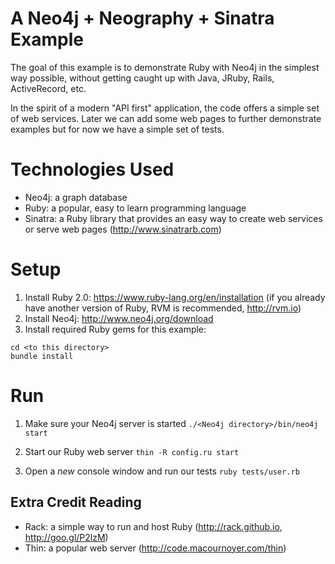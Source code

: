 A Neo4j + Neography + Sinatra Example
==
The goal of this example is to demonstrate Ruby with Neo4j in the simplest way possible, without getting caught up with Java, JRuby, Rails, ActiveRecord, etc.

In the spirit of a modern "API first" application, the code offers a simple set of web services.  Later we can add some web pages to further demonstrate examples but for now we have a simple set of tests. 

Technologies Used
==

* Neo4j: a graph database
* Ruby: a popular, easy to learn programming language
* Sinatra: a Ruby library that provides an easy way to create web services or serve web pages (http://www.sinatrarb.com)

Setup
==

1. Install Ruby 2.0:  https://www.ruby-lang.org/en/installation (if you already have another version of Ruby, RVM is recommended, http://rvm.io)
2. Install Neo4j:  http://www.neo4j.org/download
3. Install required Ruby gems for this example:

````
cd <to this directory>
bundle install
````

Run
==

1. Make sure your Neo4j server is started
````./<Neo4j directory>/bin/neo4j start````
  
2. Start our Ruby web server
````thin -R config.ru start````

3. Open a *new* console window and run our tests
````ruby tests/user.rb````

Extra Credit Reading
--
* Rack: a simple way to run and host Ruby (http://rack.github.io, http://goo.gl/P2lzM)
* Thin: a popular web server (http://code.macournoyer.com/thin)